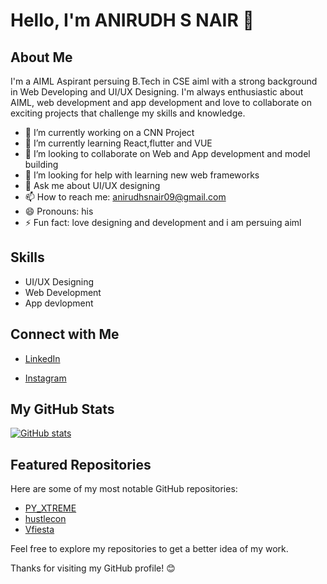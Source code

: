 # Hello, I'm ANIRUDH S NAIR 👋

## About Me

I'm a AIML Aspirant persuing B.Tech in CSE aiml with a strong background in Web Developing and UI/UX Designing. I'm always enthusiastic about AIML, web development and app development and love to collaborate on exciting projects that challenge my skills and knowledge.

- 🔭 I’m currently working on a CNN Project
- 🌱 I’m currently learning React,flutter and VUE
- 👯 I’m looking to collaborate on Web and App development and model building
- 🤔 I’m looking for help with learning new web frameworks
- 💬 Ask me about UI/UX designing
- 📫 How to reach me: anirudhsnair09@gmail.com
- 😄 Pronouns: his
- ⚡ Fun fact: love designing and development and i am  persuing aiml

## Skills

- UI/UX Designing
- Web Development
- App devlopment

## Connect with Me

- [LinkedIn](https://www.linkedin.com/in/anirudh-s-nair-8488371b0/)

- [Instagram](https://www.instagram.com/_ani.rx.udh_/)

## My GitHub Stats

[![GitHub stats](https://github-readme-stats.vercel.app/api?username=anirxudh&show_icons=true&theme=radical)](https://github.com/anirxudh)

## Featured Repositories

Here are some of my most notable GitHub repositories:

- [PY_XTREME](https://github.com/anirxudh/PY_XTREME)
- [hustlecon](https://github.com/anirxudh/hustlecon.github.io)
- [Vfiesta](https://github.com/anirxudh/Vfiesta/tree/main)

Feel free to explore my repositories to get a better idea of my work.

Thanks for visiting my GitHub profile! 😊
